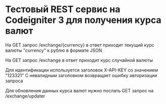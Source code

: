 # Тестовый REST сервис на Codeigniter 3 для получения курса валют

На GET запрос /exchange/{currency} в ответ приходит текущий курс валюты "currency" к рублю в формате JSON

На GET запрос /exchange в ответ приходит курс случайной валюты

Для идентификации используется заголовок X-API-KEY со значением "123321"
С невалидным заголовком возвращает ошибку авторизации запроса

Для обновления данных курса валют нужно послать GET запрос на /exchange/updater
